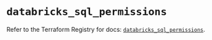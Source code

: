 # `databricks_sql_permissions`

Refer to the Terraform Registry for docs: [`databricks_sql_permissions`](https://registry.terraform.io/providers/databricks/databricks/1.57.0/docs/resources/sql_permissions).
